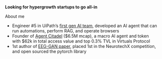 **Looking for hypergrowth startups to go all-in**

About me
- Engineer #5 in UiPath’s [first gen AI team](https://www.uipath.com/product/autopilot-for-everyone), developed an AI agent that can run automations, perform RAG, and operate browsers
- Founder of [Agent Citadel](citadelagent.ai) ($6.5M mcap), a macro AI agent and token with $62k in total access value and top 0.3% TVL in Virtuals Protocol
- 1st author of [EEG-GAN paper](https://arxiv.org/abs/2402.09453v1), placed 1st in the NeurotechX competition, and open sourced the pytorch library
